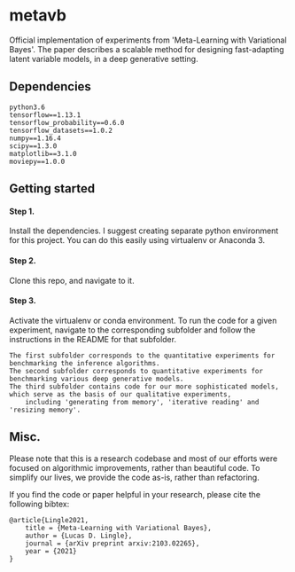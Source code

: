 # metavb
Official implementation of experiments from 'Meta-Learning with Variational Bayes'. 
The paper describes a scalable method for designing fast-adapting latent variable models, 
in a deep generative setting. 

## Dependencies
```
python3.6
tensorflow==1.13.1
tensorflow_probability==0.6.0
tensorflow_datasets==1.0.2
numpy==1.16.4
scipy==1.3.0
matplotlib==3.1.0
moviepy==1.0.0
```

## Getting started
#### Step 1.

Install the dependencies. I suggest creating separate python environment for this project.
You can do this easily using virtualenv or Anaconda 3.

#### Step 2. 

Clone this repo, and navigate to it. 

#### Step 3. 

Activate the virtualenv or conda environment. 
To run the code for a given experiment, navigate to the corresponding subfolder and follow the instructions in the README for that subfolder.

```
The first subfolder corresponds to the quantitative experiments for benchmarking the inference algorithms. 
The second subfolder corresponds to quantitative experiments for benchmarking various deep generative models.
The third subfolder contains code for our more sophisticated models, which serve as the basis of our qualitative experiments, 
    including 'generating from memory', 'iterative reading' and 'resizing memory'.
```


## Misc.

Please note that this is a research codebase and most of our efforts were focused on algorithmic improvements, rather than beautiful code.
To simplify our lives, we provide the code as-is, rather than refactoring.

If you find the code or paper helpful in your research, please cite the following bibtex:
```
@article{Lingle2021,
    title = {Meta-Learning with Variational Bayes},
    author = {Lucas D. Lingle},
    journal = {arXiv preprint arxiv:2103.02265},
    year = {2021}
}
```


